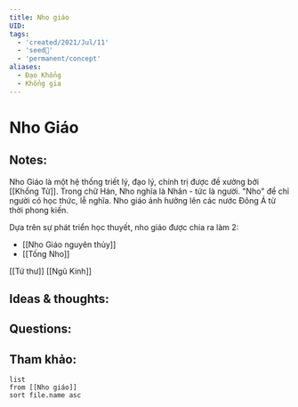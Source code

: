 ```yaml
---
title: Nho giáo
UID: 
tags:
  - 'created/2021/Jul/11'
  - 'seed🥜'
  - 'permanent/concept'
aliases:
  - Đạo Khổng
  - Khổng gia
---
```

# Nho Giáo

## Notes:
Nho Giáo là một hệ thống triết lý, đạo lý, chính trị được đề xưởng bởi [[Khổng Tử]]. Trong chữ Hán, Nho nghĩa là Nhân - tức là người. "Nho" để chỉ người có học thức, lễ nghĩa. Nho giáo ảnh hưởng lên các nước Đông Á từ thời phong kiến.

Dựa trên sự phát triển học thuyết, nho giáo được chia ra làm 2:
- [[Nho Giáo nguyên thủy]]
- [[Tống Nho]]

[[Tứ thư]]
[[Ngũ Kinh]]

## Ideas & thoughts:

## Questions:


## Tham khảo:
```dataview
list
from [[Nho giáo]]
sort file.name asc
```